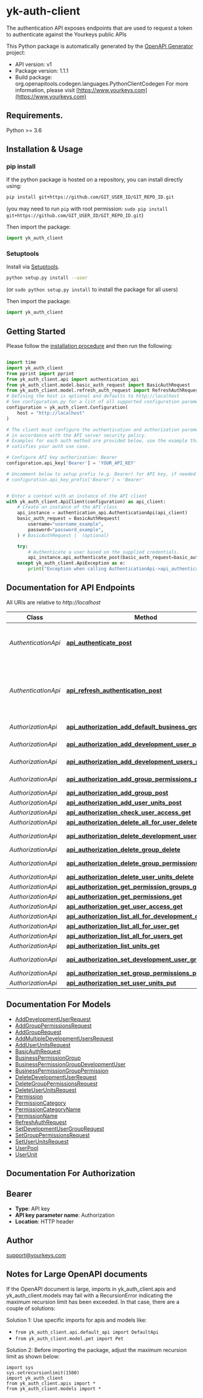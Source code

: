 # yk-auth-client
The authentication API exposes endpoints that are used to request a token to authenticate against the Yourkeys public APIs

This Python package is automatically generated by the [OpenAPI Generator](https://openapi-generator.tech) project:

- API version: v1
- Package version: 1.1.1
- Build package: org.openapitools.codegen.languages.PythonClientCodegen
For more information, please visit [https://www.yourkeys.com](https://www.yourkeys.com)

## Requirements.

Python >= 3.6

## Installation & Usage
### pip install

If the python package is hosted on a repository, you can install directly using:

```sh
pip install git+https://github.com/GIT_USER_ID/GIT_REPO_ID.git
```
(you may need to run `pip` with root permission: `sudo pip install git+https://github.com/GIT_USER_ID/GIT_REPO_ID.git`)

Then import the package:
```python
import yk_auth_client
```

### Setuptools

Install via [Setuptools](http://pypi.python.org/pypi/setuptools).

```sh
python setup.py install --user
```
(or `sudo python setup.py install` to install the package for all users)

Then import the package:
```python
import yk_auth_client
```

## Getting Started

Please follow the [installation procedure](#installation--usage) and then run the following:

```python

import time
import yk_auth_client
from pprint import pprint
from yk_auth_client.api import authentication_api
from yk_auth_client.model.basic_auth_request import BasicAuthRequest
from yk_auth_client.model.refresh_auth_request import RefreshAuthRequest
# Defining the host is optional and defaults to http://localhost
# See configuration.py for a list of all supported configuration parameters.
configuration = yk_auth_client.Configuration(
    host = "http://localhost"
)

# The client must configure the authentication and authorization parameters
# in accordance with the API server security policy.
# Examples for each auth method are provided below, use the example that
# satisfies your auth use case.

# Configure API key authorization: Bearer
configuration.api_key['Bearer'] = 'YOUR_API_KEY'

# Uncomment below to setup prefix (e.g. Bearer) for API key, if needed
# configuration.api_key_prefix['Bearer'] = 'Bearer'


# Enter a context with an instance of the API client
with yk_auth_client.ApiClient(configuration) as api_client:
    # Create an instance of the API class
    api_instance = authentication_api.AuthenticationApi(api_client)
    basic_auth_request = BasicAuthRequest(
        username="username_example",
        password="password_example",
    ) # BasicAuthRequest |  (optional)

    try:
        # Authenticate a user based on the supplied credentials.
        api_instance.api_authenticate_post(basic_auth_request=basic_auth_request)
    except yk_auth_client.ApiException as e:
        print("Exception when calling AuthenticationApi->api_authenticate_post: %s\n" % e)
```

## Documentation for API Endpoints

All URIs are relative to *http://localhost*

Class | Method | HTTP request | Description
------------ | ------------- | ------------- | -------------
*AuthenticationApi* | [**api_authenticate_post**](docs/AuthenticationApi.md#api_authenticate_post) | **POST** /api/Authenticate | Authenticate a user based on the supplied credentials.
*AuthenticationApi* | [**api_refresh_authentication_post**](docs/AuthenticationApi.md#api_refresh_authentication_post) | **POST** /api/RefreshAuthentication | Generate a new identity token based on the supplied refresh token.
*AuthorizationApi* | [**api_authorization_add_default_business_groups_post**](docs/AuthorizationApi.md#api_authorization_add_default_business_groups_post) | **POST** /api/Authorization/AddDefaultBusinessGroups | 
*AuthorizationApi* | [**api_authorization_add_development_user_post**](docs/AuthorizationApi.md#api_authorization_add_development_user_post) | **POST** /api/Authorization/AddDevelopmentUser | 
*AuthorizationApi* | [**api_authorization_add_development_users_post**](docs/AuthorizationApi.md#api_authorization_add_development_users_post) | **POST** /api/Authorization/AddDevelopmentUsers | 
*AuthorizationApi* | [**api_authorization_add_group_permissions_post**](docs/AuthorizationApi.md#api_authorization_add_group_permissions_post) | **POST** /api/Authorization/AddGroupPermissions | 
*AuthorizationApi* | [**api_authorization_add_group_post**](docs/AuthorizationApi.md#api_authorization_add_group_post) | **POST** /api/Authorization/AddGroup | 
*AuthorizationApi* | [**api_authorization_add_user_units_post**](docs/AuthorizationApi.md#api_authorization_add_user_units_post) | **POST** /api/Authorization/AddUserUnits | 
*AuthorizationApi* | [**api_authorization_check_user_access_get**](docs/AuthorizationApi.md#api_authorization_check_user_access_get) | **GET** /api/Authorization/CheckUserAccess | 
*AuthorizationApi* | [**api_authorization_delete_all_for_user_delete**](docs/AuthorizationApi.md#api_authorization_delete_all_for_user_delete) | **DELETE** /api/Authorization/DeleteAllForUser | 
*AuthorizationApi* | [**api_authorization_delete_development_user_delete**](docs/AuthorizationApi.md#api_authorization_delete_development_user_delete) | **DELETE** /api/Authorization/DeleteDevelopmentUser | 
*AuthorizationApi* | [**api_authorization_delete_group_delete**](docs/AuthorizationApi.md#api_authorization_delete_group_delete) | **DELETE** /api/Authorization/DeleteGroup | 
*AuthorizationApi* | [**api_authorization_delete_group_permissions_delete**](docs/AuthorizationApi.md#api_authorization_delete_group_permissions_delete) | **DELETE** /api/Authorization/DeleteGroupPermissions | 
*AuthorizationApi* | [**api_authorization_delete_user_units_delete**](docs/AuthorizationApi.md#api_authorization_delete_user_units_delete) | **DELETE** /api/Authorization/DeleteUserUnits | 
*AuthorizationApi* | [**api_authorization_get_permission_groups_get**](docs/AuthorizationApi.md#api_authorization_get_permission_groups_get) | **GET** /api/Authorization/GetPermissionGroups | 
*AuthorizationApi* | [**api_authorization_get_permissions_get**](docs/AuthorizationApi.md#api_authorization_get_permissions_get) | **GET** /api/Authorization/GetPermissions | 
*AuthorizationApi* | [**api_authorization_get_user_access_get**](docs/AuthorizationApi.md#api_authorization_get_user_access_get) | **GET** /api/Authorization/GetUserAccess | 
*AuthorizationApi* | [**api_authorization_list_all_for_development_get**](docs/AuthorizationApi.md#api_authorization_list_all_for_development_get) | **GET** /api/Authorization/ListAllForDevelopment | 
*AuthorizationApi* | [**api_authorization_list_all_for_user_get**](docs/AuthorizationApi.md#api_authorization_list_all_for_user_get) | **GET** /api/Authorization/ListAllForUser | 
*AuthorizationApi* | [**api_authorization_list_all_for_users_get**](docs/AuthorizationApi.md#api_authorization_list_all_for_users_get) | **GET** /api/Authorization/ListAllForUsers | 
*AuthorizationApi* | [**api_authorization_list_units_get**](docs/AuthorizationApi.md#api_authorization_list_units_get) | **GET** /api/Authorization/ListUnits | 
*AuthorizationApi* | [**api_authorization_set_development_user_group_put**](docs/AuthorizationApi.md#api_authorization_set_development_user_group_put) | **PUT** /api/Authorization/SetDevelopmentUserGroup | 
*AuthorizationApi* | [**api_authorization_set_group_permissions_put**](docs/AuthorizationApi.md#api_authorization_set_group_permissions_put) | **PUT** /api/Authorization/SetGroupPermissions | 
*AuthorizationApi* | [**api_authorization_set_user_units_put**](docs/AuthorizationApi.md#api_authorization_set_user_units_put) | **PUT** /api/Authorization/SetUserUnits | 


## Documentation For Models

 - [AddDevelopmentUserRequest](docs/AddDevelopmentUserRequest.md)
 - [AddGroupPermissionsRequest](docs/AddGroupPermissionsRequest.md)
 - [AddGroupRequest](docs/AddGroupRequest.md)
 - [AddMultipleDevelopmentUsersRequest](docs/AddMultipleDevelopmentUsersRequest.md)
 - [AddUserUnitsRequest](docs/AddUserUnitsRequest.md)
 - [BasicAuthRequest](docs/BasicAuthRequest.md)
 - [BusinessPermissionGroup](docs/BusinessPermissionGroup.md)
 - [BusinessPermissionGroupDevelopmentUser](docs/BusinessPermissionGroupDevelopmentUser.md)
 - [BusinessPermissionGroupPermission](docs/BusinessPermissionGroupPermission.md)
 - [DeleteDevelopmentUserRequest](docs/DeleteDevelopmentUserRequest.md)
 - [DeleteGroupPermissionsRequest](docs/DeleteGroupPermissionsRequest.md)
 - [DeleteUserUnitsRequest](docs/DeleteUserUnitsRequest.md)
 - [Permission](docs/Permission.md)
 - [PermissionCategory](docs/PermissionCategory.md)
 - [PermissionCategoryName](docs/PermissionCategoryName.md)
 - [PermissionName](docs/PermissionName.md)
 - [RefreshAuthRequest](docs/RefreshAuthRequest.md)
 - [SetDevelopmentUserGroupRequest](docs/SetDevelopmentUserGroupRequest.md)
 - [SetGroupPermissionsRequest](docs/SetGroupPermissionsRequest.md)
 - [SetUserUnitsRequest](docs/SetUserUnitsRequest.md)
 - [UserPool](docs/UserPool.md)
 - [UserUnit](docs/UserUnit.md)


## Documentation For Authorization


## Bearer

- **Type**: API key
- **API key parameter name**: Authorization
- **Location**: HTTP header


## Author

support@yourkeys.com


## Notes for Large OpenAPI documents
If the OpenAPI document is large, imports in yk_auth_client.apis and yk_auth_client.models may fail with a
RecursionError indicating the maximum recursion limit has been exceeded. In that case, there are a couple of solutions:

Solution 1:
Use specific imports for apis and models like:
- `from yk_auth_client.api.default_api import DefaultApi`
- `from yk_auth_client.model.pet import Pet`

Solution 2:
Before importing the package, adjust the maximum recursion limit as shown below:
```
import sys
sys.setrecursionlimit(1500)
import yk_auth_client
from yk_auth_client.apis import *
from yk_auth_client.models import *
```

